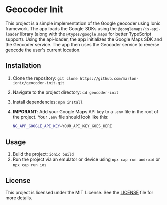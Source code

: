 # Geocoder Init

This project is a simple implementation of the Google geocoder using Ionic framework. The app loads the Google SDKs using the `@googlemaps/js-api-loader` library (along with the `@types/google.maps` for better TypeScript support). Using the api-loader, the app initializes the Google Maps SDK and the Geocoder service. The app then uses the Geocoder service to reverse geocode the user's current location.

## Installation

1. Clone the repository: `git clone https://github.com/marlon-ionic/geocoder-init.git`
2. Navigate to the project directory: `cd geocoder-init`
3. Install dependencies: `npm install`
4. **IMPORANT**: Add your Google Maps API key to a `.env` file in the root of the project. Your `.env` file should look like this:

   ```bash
   NG_APP_GOOGLE_API_KEY=YOUR_API_KEY_GOES_HERE
   ```

## Usage

1. Build the project: `ionic build`
2. Run the project via an emulator or device using `npx cap run android` or `npx cap run ios`

## License

This project is licensed under the MIT License. See the [LICENSE](LICENSE) file for more details.
